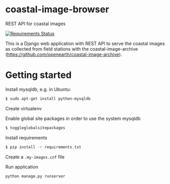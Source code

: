 # coastal-image-browser
REST API for coastal images

[![Requirements Status](https://requires.io/github/openearth/coastal-image-browser/requirements.svg?branch=master)](https://requires.io/github/openearth/coastal-image-browser/requirements/?branch=master)

This is a Django web application with REST API to serve the coastal images as collected from field stations with the coastal-image-archive (https://github.com/openearth/coastal-image-archive).

# Getting started

Install mysqldb, e.g. in Ubuntu:
```sh
$ sudo apt-get install python-mysqldb
```

Create virtualenv

Enable global site packages in order to use the system mysqldb
```sh
$ toggleglobalsitepackages
```

Install requirements
```sh
$ pip install -r requirements.txt
```

Create a ```.my-images.cnf``` file

Run application
```sh
python manage.py runserver
```

